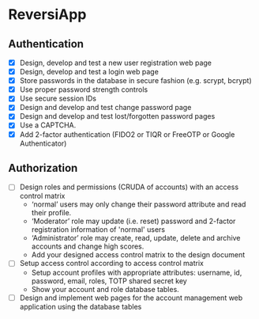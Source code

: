 # ReversiApp

## Authentication

- [x] Design, develop and test a new user registration web page
- [x] Design, develop and test a login web page
- [x] Store passwords in the database in secure fashion (e.g. scrypt, bcrypt)
- [x] Use proper password strength controls
- [x] Use secure session IDs
- [x] Design and develop and test change password page
- [x] Design and develop and test lost/forgotten password pages
- [x] Use a CAPTCHA.
- [x] Add 2-factor authentication (FIDO2 or TIQR or FreeOTP or Google Authenticator)

## Authorization

- [ ] Design roles and permissions (CRUDA of accounts) with an access control matrix
  - ‘normal’ users may only change their password attribute and read their profile.
  - ‘Moderator’ role may update (i.e. reset) password and 2-factor registration information of 'normal' users
  - ‘Administrator’ role may create, read, update, delete and archive accounts and change high scores.
  - Add your designed access control matrix to the design document
- [ ] Setup access control according to access control matrix
  - Setup account profiles with appropriate attributes: username, id, password, email, roles, TOTP shared secret key
  - Show your account and role database tables.
- [ ] Design and implement web pages for the account management web application using the database tables
